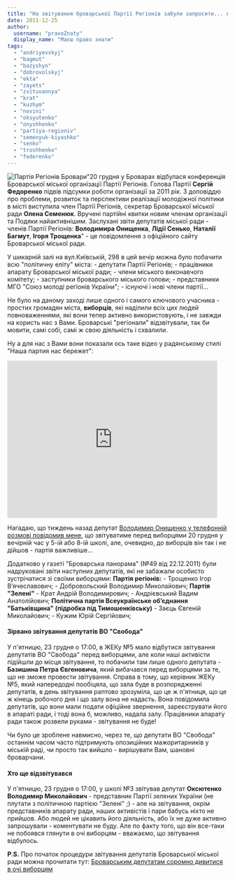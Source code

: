 ```yaml
---
title: "На звітування броварської Партії Регіонів забули запросити... виборців!"
date: 2011-12-25
author: 
  username: "pravoZnaty"
  display_name: "Маєш право знати"
tags: 
  - "andriyevskyj"
  - "bagmut"
  - "bazyshyn"
  - "dobrovolskyj"
  - "ekta"
  - "zayets"
  - "zvituvannya"
  - "krat"
  - "kuzhym"
  - "novini"
  - "oksyutenko"
  - "onyshhenko"
  - "partiya-regioniv"
  - "semenyuk-kiyashko"
  - "senko"
  - "troshhenko"
  - "fedorenko"
---
```


![](https://mpz.brovary.org/wp-content/uploads/2011/12/Партія-Регіонів-Бровари.jpg "Партія Регіонів Бровари")"20 грудня у Броварах відбулася конференція Броварської міської організації Партії Регіонів. Голова Партії **Сергій Федоренко** підвів підсумки роботи організації за 2011 рік. З доповіддю про проблеми, розвиток та перспективи реалізації молодіжної політики в місті виступила член Партії Регіонів, секретар Броварської міської ради **Олена Семенюк**. Вручені партійні квитки новим членам <!--more-->організації та Подяки найактивнішим. Заслухані звіти депутатів міської ради - членів Партії Регіонів: **Володимира Онищенка**, **Лідії Сенько**, **Наталії Багмут**, **Ігоря Трощенка**" - це повідомлення з офіційного сайту Броварської міської ради.

У шикарній залі на вул.Київській, 298 в цей вечір можна було побачити всю "політичну еліту" міста: - депутати Партії Регіонів; - працівники апарату Броварської міської ради; - члени міського виконавчого комітету; - заступники броварського міського голови; - представники МГО "Союз молоді регіонів України"; - існуючі і нові члени партії...

Не було на даному заході лише одного і самого ключового учасника - простих громадян міста, **виборців**, які наділили всіх цих людей повноваженнями, які вони тепер активно використовують, і не завжди на користь нас з Вами. Броварські "регіонали" відзвітували, так би мовити, самі собі, самі ж свою діяльність і схвалили.

Ну а для нас з Вами вони показали ось таке відео у радянському стилі "Наша партия нас бережет":

<iframe width="480" height="360" src="https://www.youtube.com/embed/44rAT5GvAGU" frameborder="0" allowfullscreen></iframe>

Нагадаю, що тиждень назад депутат [Володимир Онищенко у телефонній розмові повідомив мене](https://mpz.brovary.org/novini/deputat-onischenko-zaproshue-na-zvituvanna-lishe-svoih-viborciv/ "Депутат Онищенко запрошує на звітування лише своїх виборців"), що звітуватиме перед виборцями 20 грудня у вечірній час у 5-ій або 8-ій школі, але, очевидно, до виборців він так і не дійшов - партія важливіше...

Додатково у газеті "Броварська панорама" (№49 від 22.12.2011) були надруковані звіти наступних депутатів, які не забажали особисто зустрічатися зі своїми виборцями: **Партія регіонів:** - Трощенко Ігор В’ячеславович; - Добровольский Володимир Миколайович; **Партія "Зелені"** - Крат Андрій Володимирович; - Андрієвський Вадим Анатолійович; **Політична партія Всеукраїнське об’єднання "Батьківщина" (підробка під Тимошенківську)** - Заєць Євгеній Миколайович; - Кужим Юрій Сергійович;

#### Зірвано звітування депутатів ВО "Свобода"

У п'ятницю, 23 грудня о 17:00, в ЖЕКу №5 мало відбутися звітування депутатів ВО "Свобода" перед виборцями, але коли наші активісти підійшли до місця звітування, то побачили там лише одного депутата - **Базишина Петра Євгеновича**, який вибачався перед виборцями за те, що не зможе провести звітування. Справа в тому, що керівник ЖЕКу №5, який напередодні пообіцяла, що зала буде в розпорядженні депутатів, в день звітування раптово зрозуміла, що це ж п'ятниця, що це ж кінець робочого дня і що залу вона не надасть. Вона повідомила депутатів, що вони мали подати офіційне звернення, зареєструвати його в апараті ради, і тоді вона б, можливо, надала залу. Працівники апарату ради також розвели руками - звітування не буде!

Чи було це зроблене навмисно, через те, що депутати ВО "Свобода" останнім часом часто підтримують опозиційних мажоритарників у міській раді, чи просто так вийшло - вирішувати Вам, шановні броварчани.

#### Хто ще відзвітувався

У п'ятницю, 23 грудня о 17:00, у школі №3 звітував депутат **Оксютенко Володимир Миколайович** - представник Партії зелених України (не плутати з політичною партією "Зелені" ;) - але на звітування, окрім представників апарату ради, наших активістів і пари бабусь ніхто не прийшов. Або людей не цікавить його діяльність, або їх не дуже активно запрошували - коментувати не буду. Але по факту того, що він все-таки не побоявся глянути в очі виборцям - вважаємо, що звітування відбулось.

**P.S.** Про початок процедури звітування депутатів Броварської міської ради можна прочитати тут: [Броварським депутатам соромно дивитися в очі виборцям](https://mpz.brovary.org/novini/brovarskim-deputatam-soromno-divitisa-v-oci-viborcam/ "Броварським депутатам соромно дивитися в очі виборцям?")
